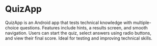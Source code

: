 # QuizApp
QuizApp is an Android app that tests technical knowledge with multiple-choice questions. Features include hints, a results screen, and smooth navigation. Users can start the quiz, select answers using radio buttons, and view their final score. Ideal for testing and improving technical skills.
